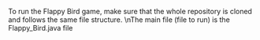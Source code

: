 To run the Flappy Bird game, make sure that the whole repository is cloned and follows the same file structure.
\nThe main file (file to run) is the Flappy_Bird.java file
